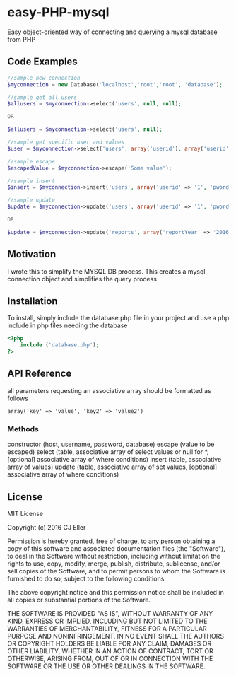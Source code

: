 # easy-PHP-mysql
Easy object-oriented way of connecting and querying a mysql database from PHP

## Code Examples

```PHP
//sample new connection
$myconnection = new Database('localhost','root','root', 'database');

//sample get all users
$allusers = $myconnection->select('users', null, null);

OR 

$allusers = $myconnection->select('users', null);

//sample get specific user and values
$user = $myconnection->select('users', array('userid'), array('userid' => '2'));

//sample escape
$escapedValue = $myconnection->escape('Some value');

//sample insert
$insert = $myconnection->insert('users', array('userid' => '1', 'pword' => 'password', 'activity' => 'jogging'));

//sample update
$update = $myconnection->update('users', array('userid' => '1', 'pword' => 'password', 'activity' => 'jogging'), array('finalkey' => 2));

OR 

$update = $myconnection->update('reports', array('reportYear' => '2016'));
```

## Motivation
I wrote this to simplify the MYSQL DB process. This creates a mysql connection object and simplifies the query process

## Installation
To install, simply include the database.php file in your project and use a php include in php files needing the database

```PHP
<?php
    include ('database.php');
?>
```
## API Reference

all parameters requesting an associative array should be formatted as follows 

    array('key' => 'value', 'key2' => 'value2')
    
### Methods
constructor (host, username, password, database)
escape (value to be escaped)
select (table, associative array of select values or null for *, [optional] associative array of where conditions)
insert (table, associative array of values)
update (table, associative array of set values, [optional] associative array of where conditions)

## License

MIT License

Copyright (c) 2016 CJ Eller

Permission is hereby granted, free of charge, to any person obtaining a copy
of this software and associated documentation files (the "Software"), to deal
in the Software without restriction, including without limitation the rights
to use, copy, modify, merge, publish, distribute, sublicense, and/or sell
copies of the Software, and to permit persons to whom the Software is
furnished to do so, subject to the following conditions:

The above copyright notice and this permission notice shall be included in all
copies or substantial portions of the Software.

THE SOFTWARE IS PROVIDED "AS IS", WITHOUT WARRANTY OF ANY KIND, EXPRESS OR
IMPLIED, INCLUDING BUT NOT LIMITED TO THE WARRANTIES OF MERCHANTABILITY,
FITNESS FOR A PARTICULAR PURPOSE AND NONINFRINGEMENT. IN NO EVENT SHALL THE
AUTHORS OR COPYRIGHT HOLDERS BE LIABLE FOR ANY CLAIM, DAMAGES OR OTHER
LIABILITY, WHETHER IN AN ACTION OF CONTRACT, TORT OR OTHERWISE, ARISING FROM,
OUT OF OR IN CONNECTION WITH THE SOFTWARE OR THE USE OR OTHER DEALINGS IN THE
SOFTWARE.